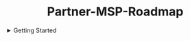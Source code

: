 <h1 align="center">
    Partner-MSP-Roadmap
</h1>

<details>
<summary>Getting Started</summary>

Resources for the MSP practice

https://meraki.cisco.com/managedserviceproviders
  

<details>
<summary>Security Offerings</summary>

### Is ICE an option?

https://github.com/plloyd44/CiscoLive_ISE_in_AWS

**SASE**

https://salesconnect.cisco.com/#/program/PAGE-18439


</details>

<details>
<summary>Technical Resources</summary> 
    
**Meraki Best Practice**
    
https://documentation.meraki.com/Architectures_and_Best_Practices/Cisco_Meraki_Best_Practice_Design
   
**Meraki MSP**

https://documentation.meraki.com/General_Administration/Managed_Service_Providers_(MSPs)

**Duo Automation**
    
https://github.com/aws-quickstart/quickstart-cisco-duo-network-gateway/blob/main/templates/quickstart-cisco-duo-network-gateway-master.template.yaml
   
**Cisco Meraki Vitual MX on AWS Cloud - Automation**

https://aws-quickstart.github.io/quickstart-cisco-meraki-sd-wan-vmx/

**Quick Start**
Uses CloudFormation templates to deploy
http://aws.amazon.com/quickstart/
   
   
 
</details>

<details>
<summary>Cisco Capital</summary>
### Cisco Capital
https://www.marketingvelocitycentral.cisco.com/#/campaigns/browse/8a9982127bec1204017bf00afc7f18e2

**Partner**

**Customer**

</details>

<details>
<summary>Survey and Assessments</summary>
Redirect to that repository

## Survey Assessment
In 32 questions the Alys Assessment will help you to understand how you compare with your MSP peers, prepare you a personalized report with recommendations as to how you can develop your organization.

https://www.candefero.com/survey/surveystart.php?id=983

</details>


<details>
<summary>Partner Programs</summary>
    
### Meraki Managed Services Hub  🔥
    
https://community.meraki.com/t5/Meraki-Managed-Services-Hub/bg-p/managed-services-hub/label-name/the%20msp%20playbook
    


### MSP Sensei Course

https://salesconnect.cisco.com/#/program/PAGE-17910 

### Cisco Partners Elevate

https://app.canapii.com/login?e=cisco-provider-elevate  
   
### Simplified MSP
https://www.youtube.com/watch?v=iG6dShv5r-Y&ab_channel=MichelleRagusa-McBain

![CleanShot-Google Chrome202207-12 at 14 44 37](https://user-images.githubusercontent.com/9085386/178580802-73c4a756-fa99-4136-b0e3-d754fb17602d.png)   
   
</details>

<details>
<summary>Go-to-Market</summary>

### Marketing Material

https://www.marketingvelocitycentral.cisco.com/#/campaigns/browse/8a9982077ddace40017e313eabdd1e94/programs/8a9982187e40b3f6017e4ec6ef4c49c8

**k-12 campaign**
https://www.marketingvelocitycentral.cisco.com/#/campaigns/browse/8a99832080d0b49e0180ddef93ea1aae/programs/8a99825480ed61730180f1c699cf0e5e
https://www.marketingvelocitycentral.cisco.com/#/campaigns/browse/8a99832080d0b49e0180ddef93ea1aae/programs/8a99825480ed61730180f1bd3f250e30

### Meraki Offerings 

https://www.marketingvelocitycentral.cisco.com/#/campaigns/browse/8a99838e7c23c05f017c28fa6bcf6146

https://www.marketingvelocitycentral.cisco.com/#/campaigns/browse/8a99827b709e2ec80170a0a1761408be

### Webex
https://www.marketingvelocitycentral.cisco.com/#/campaigns/browse/8a99827775de60370175e053e5a30cfd   

### Hybrid
https://www.marketingvelocitycentral.cisco.com/#/campaigns/browse/8a9983467d686823017d6bea4b950076

https://www.marketingvelocitycentral.cisco.com/#/campaigns/browse/8a99832e78f552280178fb09fce17d23

### IoT

https://www.marketingvelocitycentral.cisco.com/#/campaigns/browse/8a998313774359bc017749e3f74073f3

### How are people selling in MSP?

### Capaign Resources
https://www.marketingvelocitycentral.cisco.com/#/campaigns/browse/8a9982077ddace40017e313eabdd1e94





</details>


<details>
<summary>Community</summary>

### Cisco Community 

https://community.cisco.com/t5/cisco-insider-user-group/ct-p/ccp-home?ccid=cc001547


</details>

<details>


</details>














